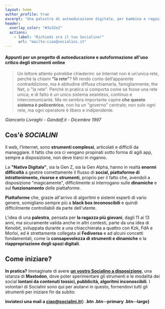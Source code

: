 ```yaml
---
layout: home
author_profile: true
excerpt: "Una palestra di autoeducazione digitale, per bambinə e ragazzə di tutte le età"
header:
  overlay_color: "#3a32e2"
  actions:
    - label: "Richiedi ora il tuo Socialino!"
      url: "mailto:ciao@socialini.it"
---
```

#### Appunti per un progetto di autoeducazione e autoformazione all'uso critico degli strumenti online

> Un lettore attento potrebbe chiedermi: se Internet non è un’unica rete, perché la chiami **"la rete"**? Mi rendo conto dell’apparente contraddizione, ma è abitudine diffusa chiamarla, famigliarmente, the Net, o "la rete". Perché in pratica si comporta come se fosse una rete unica; e di fatto è un unico sistema seamless, continuo e intercomunicante. Ma mi sembra importante capire **che questo sistema è policentrico**, non ha un "governo" centrale; non solo ogni rete, ma ogni operatore è libero e indipendente. 

*Giancarlo Livraghi - Gandalf.it - Dicembre 1997*

## Cos'è *SOCIALINI*
Il web, l'Internet, sono **strumenti complessi**, articolati e difficili da maneggiare. Il fatto che ora ci vengano propinati sotto forma di agili app, sempre a disposizione, non deve trarci in inganno. 

Lə **"Nativə Digitalə"**, sia la Gen Z, sia la Gen Alpha, hanno in realtà **enormi difficoltà** a gestire correttamente il flusso di **social, piattaforme di intrattenimento, risorse e strumenti**, proprio per il fatto che, avendoli a disposizione "magicamente", difficilmente si interrogano sulle **dinamiche** e sul **funzionamento** delle piattaforme.

**Piattaforme** che, grazie all'arrivo di algoritmi e sistemi esperti di vario genere, somigliano sempre più a **black box inconoscibili** e quindi difficilmente controllabili da parte dell'utente.

L'idea di una **palestra**, pensata per **lə ragazzə più giovani**, dagli 11 ai 13 anni, ma sicuramente valida anche in altri contesti, parte da una idea di Kenobit, sviluppata durante a una chiacchierata a quattro con Kzk, FdA e Morloi, ed è strettamente collegata al **Fediverso** e ad alcuni concetti fondamentali, come la **consapevolezza di strumenti e dinamiche** e la **riappropriazione degli spazi digitali**.  

## Come iniziare?
**In pratica?** Immaginate di avere **[un vostro Socialino a disposizione](/come-funziona/)**, una istanza di **Mastodon**, dove poter sperimentare gli strumenti e le modalità dei social **lontani da contenuti tossici, pubblicità, algoritmi inconoscibili**. I volontari di Socialini sono qui per aiutarvi in questo, fornendovi tutti gli strumenti per iniziare fin da subito:


 **inviateci una mail a [ciao@socialini.it](mailto:ciao@socialini.it){: .btn .btn--primary .btn--large}**